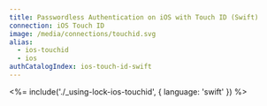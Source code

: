```yaml
---
title: Passwordless Authentication on iOS with Touch ID (Swift)
connection: iOS Touch ID
image: /media/connections/touchid.svg
alias:
  - ios-touchid
  - ios
authCatalogIndex: ios-touch-id-swift
---
```


<%= include('./_using-lock-ios-touchid', { language: 'swift' }) %>
